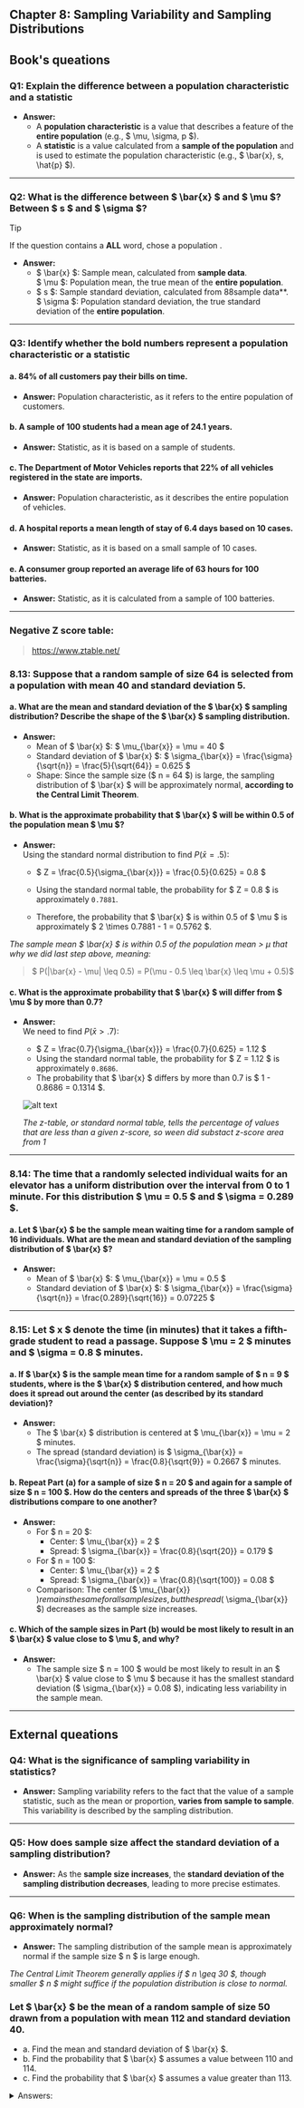 
## **Chapter 8: Sampling Variability and Sampling Distributions**

## Book's queations

### **Q1: Explain the difference between a population characteristic and a statistic**

- **Answer:**  
  - A **population characteristic** is a value that describes a feature of the **entire population** (e.g., $ \mu, \sigma, p $).  
  - A **statistic** is a value calculated from a **sample of the population** and is used to estimate the population characteristic (e.g., $ \bar{x}, s, \hat{p} $).

---

### **Q2: What is the difference between $ \bar{x} $ and $ \mu $? Between $ s $ and $ \sigma $?**

> [!TIP]
> If the question contains  a **ALL** word, chose a population .

- **Answer:**  
  - $ \bar{x} $: Sample mean, calculated from **sample data**.  
    $ \mu $: Population mean, the true mean of the **entire population**.  
  - $ s $: Sample standard deviation, calculated from 
  88sample data**.  
    $ \sigma $: Population standard deviation, the true standard deviation of the **entire population**.

---

### **Q3: Identify whether the bold numbers represent a population characteristic or a statistic**

#### **a. 84% of all customers pay their bills on time.**  
- **Answer:** Population characteristic, as it refers to the entire population of customers.

#### **b. A sample of 100 students had a mean age of 24.1 years.**  
- **Answer:** Statistic, as it is based on a sample of students.

#### **c. The Department of Motor Vehicles reports that 22% of all vehicles registered in the state are imports.**  
- **Answer:** Population characteristic, as it describes the entire population of vehicles.

#### **d. A hospital reports a mean length of stay of 6.4 days based on 10 cases.**  
- **Answer:** Statistic, as it is based on a small sample of 10 cases.

#### **e. A consumer group reported an average life of 63 hours for 100 batteries.**  
- **Answer:** Statistic, as it is calculated from a sample of 100 batteries.

---

### Negative Z score table:
> https://www.ztable.net/

### **8.13: Suppose that a random sample of size 64 is selected from a population with mean 40 and standard deviation 5.**

#### **a. What are the mean and standard deviation of the $ \bar{x} $ sampling distribution? Describe the shape of the $ \bar{x} $ sampling distribution.**
- **Answer:**  
  - Mean of $ \bar{x} $: $ \mu_{\bar{x}} = \mu = 40 $  
  - Standard deviation of $ \bar{x} $: $ \sigma_{\bar{x}} = \frac{\sigma}{\sqrt{n}} = \frac{5}{\sqrt{64}} = 0.625 $  
  - Shape: Since the sample size ($ n = 64 $) is large, the sampling distribution of $ \bar{x} $ will be approximately normal, **according to the Central Limit Theorem**.

#### **b. What is the approximate probability that $ \bar{x} $ will be within 0.5 of the population mean $ \mu $?**
- **Answer:**  
  Using the standard normal distribution to find $P(\bar{x}=.5)$:

  - $ Z = \frac{0.5}{\sigma_{\bar{x}}} = \frac{0.5}{0.625} = 0.8 $  
  - Using the standard normal table, the probability for $ Z = 0.8 $ is approximately `0.7881`.  

  - Therefore, the probability that $ \bar{x} $ is within 0.5 of $ \mu $ is approximately $ 2 \times 0.7881 - 1 = 0.5762 $.


*The sample mean $ \bar{x} $ is within 0.5 of the population mean > $\mu$ that why we did last step above, meaning:*

> $ P(|\bar{x} - \mu| \leq 0.5) = P(\mu - 0.5 \leq \bar{x} \leq \mu + 0.5)$


#### **c. What is the approximate probability that $ \bar{x} $ will differ from $ \mu $ by more than 0.7?**
- **Answer:**  
We need to find $P(\bar{x}>.7)$:

  - $ Z = \frac{0.7}{\sigma_{\bar{x}}} = \frac{0.7}{0.625} = 1.12 $  
  - Using the standard normal table, the probability for $ Z = 1.12 $ is approximately `0.8686`.  
  - The probability that $ \bar{x} $ differs by more than $0.7$  is $ 1 - 0.8686 = 0.1314 $.


  ![alt text](image-4.png)


  *The  z-table, or standard normal table, tells the percentage of values that are less than a given z-score, so ween did substact z-score area  from $1$*

---

### **8.14: The time that a randomly selected individual waits for an elevator has a uniform distribution over the interval from 0 to 1 minute. For this distribution $ \mu = 0.5 $ and $ \sigma = 0.289 $.**

#### **a. Let $ \bar{x} $ be the sample mean waiting time for a random sample of 16 individuals. What are the mean and standard deviation of the sampling distribution of $ \bar{x} $?**
- **Answer:**  
  - Mean of $ \bar{x} $: $ \mu_{\bar{x}} = \mu = 0.5 $  
  - Standard deviation of $ \bar{x} $: $ \sigma_{\bar{x}} = \frac{\sigma}{\sqrt{n}} = \frac{0.289}{\sqrt{16}} = 0.07225 $

---

### **8.15: Let $ x $ denote the time (in minutes) that it takes a fifth-grade student to read a passage. Suppose $ \mu = 2 $ minutes and $ \sigma = 0.8 $ minutes.**

#### **a. If $ \bar{x} $ is the sample mean time for a random sample of $ n = 9 $ students, where is the $ \bar{x} $ distribution centered, and how much does it spread out around the center (as described by its standard deviation)?**
- **Answer:**  
  - The $ \bar{x} $ distribution is centered at $ \mu_{\bar{x}} = \mu = 2 $ minutes.  
  - The spread (standard deviation) is $ \sigma_{\bar{x}} = \frac{\sigma}{\sqrt{n}} = \frac{0.8}{\sqrt{9}} = 0.2667 $ minutes.

#### **b. Repeat Part (a) for a sample of size $ n = 20 $ and again for a sample of size $ n = 100 $. How do the centers and spreads of the three $ \bar{x} $ distributions compare to one another?**
- **Answer:**  
  - For $ n = 20 $:  
    - Center: $ \mu_{\bar{x}} = 2 $  
    - Spread: $ \sigma_{\bar{x}} = \frac{0.8}{\sqrt{20}} = 0.179 $  
  - For $ n = 100 $:  
    - Center: $ \mu_{\bar{x}} = 2 $  
    - Spread: $ \sigma_{\bar{x}} = \frac{0.8}{\sqrt{100}} = 0.08 $  
  - Comparison: The center ($ \mu_{\bar{x}} $) remains the same for all sample sizes, but the spread ($ \sigma_{\bar{x}} $) decreases as the sample size increases.

#### **c. Which of the sample sizes in Part (b) would be most likely to result in an $ \bar{x} $ value close to $ \mu $, and why?**
- **Answer:**  
  - The sample size $ n = 100 $ would be most likely to result in an $ \bar{x} $ value close to $ \mu $ because it has the smallest standard deviation ($ \sigma_{\bar{x}} = 0.08 $), indicating less variability in the sample mean.



---

## External queations

### **Q4:** What is the significance of sampling variability in statistics?  
- **Answer:** Sampling variability refers to the fact that the value of a sample statistic, such as the mean or proportion, **varies from sample to sample**. This variability is described by the sampling distribution.

---

### **Q5:** How does sample size affect the standard deviation of a sampling distribution?  
- **Answer:** As the **sample size increases**, the **standard deviation of the sampling distribution decreases**, leading to more precise estimates.

---
### **Q6:** When is the sampling distribution of the sample mean approximately normal?  
- **Answer:** The sampling distribution of the sample mean is approximately normal if the sample size $ n $ is large enough. 

*The Central Limit Theorem generally applies if $ n \geq 30 $, though smaller $ n $ might suffice if the population distribution is close to normal.*


### Let $ \bar{x} $ be the mean of a random sample of size 50 drawn from a population with mean 112 and standard deviation 40.

- a. Find the mean and standard deviation of $ \bar{x} $.
- b. Find the probability that $ \bar{x} $ assumes a value between 110 and 114.
- c. Find the probability that $ \bar{x} $ assumes a value greater than 113.


<details>

 <summary>Answers:</summary>

### a. Find the mean and standard deviation of $ \bar{x} $.

  - Mean of $ \bar{x} $: $ \mu_{\bar{x}} = \mu = 112 $  
  - Standard deviation of $ \bar{x} $: $ \sigma_{\bar{x}} = \frac{\sigma}{\sqrt{n}} = \frac{40}{\sqrt{50}} = 5.65685 $
  
  ---

### b. Find the probability that $ \bar{x} $ assumes a value between 110 and 114.

1. **Standardize the values to calculate $ Z $-scores:**

   - For $ \bar{x} = 110 $:
     $$
     Z_1 = \frac{\bar{x} - \mu_{\bar{x}}}{\sigma_{\bar{x}}} = \frac{110 - 112}{5.657} \approx -0.354
     $$

   - For $ \bar{x} = 114 $:
     $$
     Z_2 = \frac{\bar{x} - \mu_{\bar{x}}}{\sigma_{\bar{x}}} = \frac{114 - 112}{5.657} \approx 0.354
     $$

2. **Find the probabilities from the standard normal distribution table:**
   - $ P(Z \leq -0.354) \approx 0.3616 $
   - $ P(Z \leq 0.354) \approx 0.6384 $

3. **Calculate the probability between 110 and 114:**
   $$
   P(110 \leq \bar{x} \leq 114) = P(Z \leq 0.354) - P(Z \leq -0.354)
   $$
   $$
   P(110 \leq \bar{x} \leq 114) = 0.6384 - 0.3616 = 0.2768
   $$

#### The probability that $ \bar{x} $ assumes a value between 110 and 114 is approximately **0.2768** or **27.68%**.

---

### **c. Find the probability that $ \bar{x} $ assumes a value greater than 113.**

1. **Standardize the value to calculate the $ Z $-score:**
   - For $ \bar{x} = 113 $:
     $$
     Z = \frac{\bar{x} - \mu_{\bar{x}}}{\sigma_{\bar{x}}} = \frac{113 - 112}{5.657} \approx 0.177
     $$

2. **Find the cumulative probability from the standard normal distribution table:**

   - $ P(Z \leq 0.177) \approx 0.5705 $

3. **Find the probability that $ \bar{x} > 113 $:**
   $$
   P(\bar{x} > 113) = 1 - P(Z \leq 0.177)
   $$
   $$
   P(\bar{x} > 113) = 1 - 0.5705 = 0.4295
   $$

#### The probability that $ \bar{x} $ assumes a value greater than 113 is approximately **0.4295** or **42.95%**.


</details>